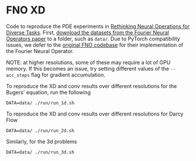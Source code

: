# FNO XD

Code to reproduce the PDE experiments in [Rethinking Neural Operations for Diverse Tasks](https://arxiv.org/abs/2103.15798). 
First, [download the datasets from the Fourier Neural Operators paper](https://github.com/zongyi-li/fourier_neural_operator) to a folder, such as `data/`. 
Due to PyTorch compatibility issues, we defer to the [original FNO codebase](https://github.com/zongyi-li/fourier_neural_operator) for their implementation of the Fourier Neural Operator. 

NOTE: at higher resolutions, some of these may require a lot of GPU memory. If this becomes an issue, try setting different values of the `--acc_steps` flag for gradient accumulation. 

To reproduce the XD and conv results over different resolutions for the Bugers' equation, run the following
```
DATA=data/ ./run/run_1d.sh
```

To reproduce the XD and conv results over different resolutions for Darcy Flow 
```
DATA=data/ ./run/run_2d.sh
```

Similarly, for the 3d problems
```
DATA=data/ ./run/run_3d.sh
```
